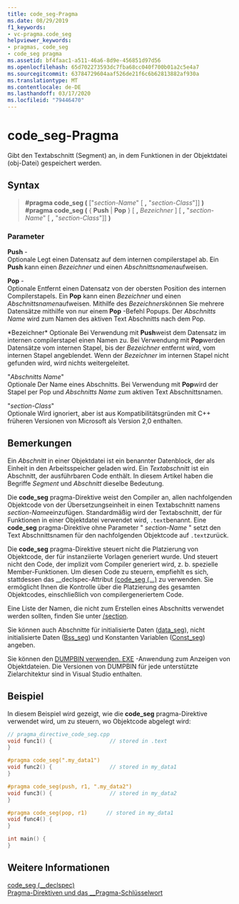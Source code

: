 ```yaml
---
title: code_seg-Pragma
ms.date: 08/29/2019
f1_keywords:
- vc-pragma.code_seg
helpviewer_keywords:
- pragmas, code_seg
- code_seg pragma
ms.assetid: bf4faac1-a511-46a6-8d9e-456851d97d56
ms.openlocfilehash: 65d702273593dc7fba68cc040f700b01a2c5e4a7
ms.sourcegitcommit: 63784729604aaf526de21f6c6b62813882af930a
ms.translationtype: MT
ms.contentlocale: de-DE
ms.lasthandoff: 03/17/2020
ms.locfileid: "79446470"
---
```

# <a name="code_seg-pragma"></a>code_seg-Pragma

Gibt den Textabschnitt (Segment) an, in dem Funktionen in der Objektdatei (obj-Datei) gespeichert werden.

## <a name="syntax"></a>Syntax

> **#pragma code_seg (** ["*section-Name*" [ **,** "*section-Class*"]] **)** \
> **#pragma code_seg (** { **Push** | **Pop** } [ **,** *Bezeichner* ] [ **,** "*section-Name*" [ **,** "*section-Class*"]] **)**

### <a name="parameters"></a>Parameter

**Push** -\
Optionale Legt einen Datensatz auf dem internen compilerstapel ab. Ein **Push** kann einen *Bezeichner* und einen *Abschnittsnamen*aufweisen.

**Pop** -\
Optionale Entfernt einen Datensatz von der obersten Position des internen Compilerstapels. Ein **Pop** kann einen *Bezeichner* und einen *Abschnittsnamen*aufweisen. Mithilfe des *Bezeichners*können Sie mehrere Datensätze mithilfe von nur einem **Pop** -Befehl Popups. Der *Abschnitts Name* wird zum Namen des aktiven Text Abschnitts nach dem Pop.

*Bezeichner\*
Optionale Bei Verwendung mit **Push**weist dem Datensatz im internen compilerstapel einen Namen zu. Bei Verwendung mit **Pop**werden Datensätze vom internen Stapel, bis der *Bezeichner* entfernt wird, vom internen Stapel angeblendet. Wenn der *Bezeichner* im internen Stapel nicht gefunden wird, wird nichts weitergeleitet.

"*Abschnitts Name*" \
Optionale Der Name eines Abschnitts. Bei Verwendung mit **Pop**wird der Stapel per Pop und *Abschnitts Name* zum aktiven Text Abschnittsnamen.

"*section-Class*" \
Optionale Wird ignoriert, aber ist aus Kompatibilitätsgründen mit C++ früheren Versionen von Microsoft als Version 2,0 enthalten.

## <a name="remarks"></a>Bemerkungen

Ein *Abschnitt* in einer Objektdatei ist ein benannter Datenblock, der als Einheit in den Arbeitsspeicher geladen wird. Ein *Textabschnitt* ist ein Abschnitt, der ausführbaren Code enthält. In diesem Artikel haben die Begriffe *Segment* und *Abschnitt* dieselbe Bedeutung.

Die **code_seg** pragma-Direktive weist den Compiler an, allen nachfolgenden Objektcode von der Übersetzungseinheit in einen Textabschnitt namens *section-Name*einzufügen. Standardmäßig wird der Textabschnitt, der für Funktionen in einer Objektdatei verwendet wird, `.text`benannt. Eine **code_seg** pragma-Direktive ohne Parameter " *section-Name* " setzt den Text Abschnittsnamen für den nachfolgenden Objektcode auf `.text`zurück.

Die **code_seg** pragma-Direktive steuert nicht die Platzierung von Objektcode, der für instanziierte Vorlagen generiert wurde. Und steuert nicht den Code, der implizit vom Compiler generiert wird, z. b. spezielle Member-Funktionen. Um diesen Code zu steuern, empfiehlt es sich, stattdessen das __declspec-Attribut [(code_seg (...)](../cpp/code-seg-declspec.md) zu verwenden. Sie ermöglicht Ihnen die Kontrolle über die Platzierung des gesamten Objektcodes, einschließlich von compilergeneriertem Code.

Eine Liste der Namen, die nicht zum Erstellen eines Abschnitts verwendet werden sollten, finden Sie unter [/section](../build/reference/section-specify-section-attributes.md).

Sie können auch Abschnitte für initialisierte Daten ([data_seg](../preprocessor/data-seg.md)), nicht initialisierte Daten ([Bss_seg](../preprocessor/bss-seg.md)) und Konstanten Variablen ([Const_seg](../preprocessor/const-seg.md)) angeben.

Sie können den [DUMPBIN verwenden. EXE](../build/reference/dumpbin-command-line.md) -Anwendung zum Anzeigen von Objektdateien. Die Versionen von DUMPBIN für jede unterstützte Zielarchitektur sind in Visual Studio enthalten.

## <a name="example"></a>Beispiel

In diesem Beispiel wird gezeigt, wie die **code_seg** pragma-Direktive verwendet wird, um zu steuern, wo Objektcode abgelegt wird:

```cpp
// pragma_directive_code_seg.cpp
void func1() {                  // stored in .text
}

#pragma code_seg(".my_data1")
void func2() {                  // stored in my_data1
}

#pragma code_seg(push, r1, ".my_data2")
void func3() {                  // stored in my_data2
}

#pragma code_seg(pop, r1)      // stored in my_data1
void func4() {
}

int main() {
}
```

## <a name="see-also"></a>Weitere Informationen

[code_seg (__declspec)](../cpp/code-seg-declspec.md)\
[Pragma-Direktiven und das __Pragma-Schlüsselwort](../preprocessor/pragma-directives-and-the-pragma-keyword.md)
